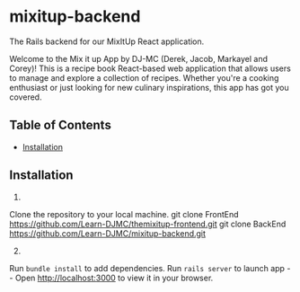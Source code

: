 # mixitup-backend
The Rails backend for our MixItUp React application.

Welcome to the Mix it up App by DJ-MC (Derek, Jacob, Markayel and Corey)! This is a recipe book React-based web application that allows users to manage and explore a collection of recipes. Whether you're a cooking enthusiast or just looking for new culinary inspirations, this app has got you covered.

## Table of Contents
- [Installation](#installation)


## Installation
1. 
Clone the repository to your local machine.
   git clone FrontEnd https://github.com/Learn-DJMC/themixitup-frontend.git
   git clone BackEnd https://github.com/Learn-DJMC/mixitup-backend.git

2. 

Run `bundle install` to add dependencies.
Run `rails server` to launch app -- Open [http://localhost:3000](http://localhost:3000) to view it in your browser.

